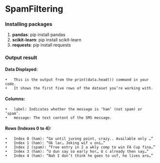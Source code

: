 # SpamFiltering

### Installing packages

1. **pandas**:
pip install pandas 
2. **scikit-learn**:
pip install scikit-learn 
3. **requests**:
pip install requests

### Output result
#### Data Displayed:
	•	This is the output from the print(data.head()) command in your code.
	•	It shows the first five rows of the dataset you’re working with.
#### Columns:
	•	label: Indicates whether the message is ‘ham’ (not spam) or ‘spam’.
	•	message: The text content of the SMS message. 
#### Rows (Indexes 0 to 4):
	•	Index 0 (ham): “Go until jurong point, crazy.. Available only …”
	•	Index 1 (ham): “Ok lar… Joking wif u oni…”
	•	Index 2 (spam): “Free entry in 2 a wkly comp to win FA Cup fina…”
	•	Index 3 (ham): “U dun say so early hor… U c already then say…”
	•	Index 4 (ham): “Nah I don’t think he goes to usf, he lives aro…”